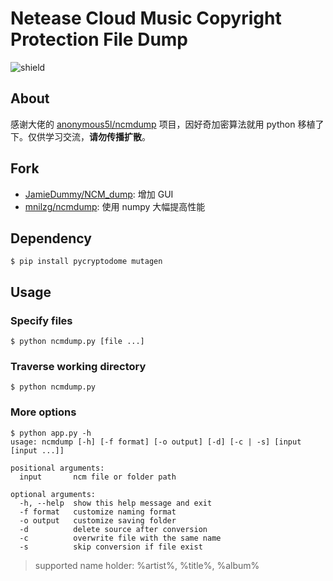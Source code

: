 # Netease Cloud Music Copyright Protection File Dump

![shield](https://img.shields.io/badge/python-2.7%7C3.4+-blue.svg)

## About

感谢大佬的 [anonymous5l/ncmdump](https://github.com/anonymous5l/ncmdump) 项目，因好奇加密算法就用 python 移植了下。仅供学习交流，**请勿传播扩散**。

## Fork

- [JamieDummy/NCM_dump](https://github.com/JamieDummy/NCM_dump): 增加 GUI
- [mnilzg/ncmdump](https://github.com/mnilzg/ncmdump): 使用 numpy 大幅提高性能 


## Dependency

```
$ pip install pycryptodome mutagen
```

## Usage

### Specify files

```
$ python ncmdump.py [file ...]
```
### Traverse working directory

```
$ python ncmdump.py
```
### More options
```
$ python app.py -h
usage: ncmdump [-h] [-f format] [-o output] [-d] [-c | -s] [input [input ...]]

positional arguments:
  input       ncm file or folder path

optional arguments:
  -h, --help  show this help message and exit
  -f format   customize naming format
  -o output   customize saving folder
  -d          delete source after conversion
  -c          overwrite file with the same name
  -s          skip conversion if file exist
```

> supported name holder: %artist%, %title%, %album%

